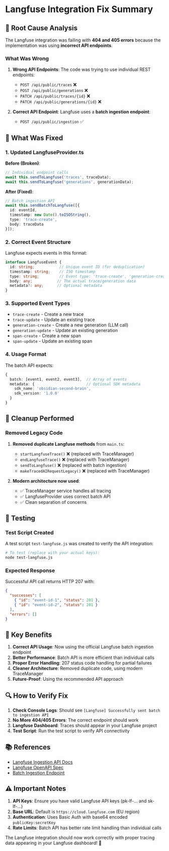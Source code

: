 # Langfuse Integration Fix Summary

## 🚨 Root Cause Analysis

The Langfuse integration was failing with **404 and 405 errors** because the implementation was using **incorrect API endpoints**. 

### What Was Wrong

1. **Wrong API Endpoints**: The code was trying to use individual REST endpoints:
   - `POST /api/public/traces` ❌
   - `POST /api/public/generations` ❌  
   - `PATCH /api/public/traces/{id}` ❌
   - `PATCH /api/public/generations/{id}` ❌

2. **Correct API Endpoint**: Langfuse uses a **batch ingestion endpoint**:
   - `POST /api/public/ingestion` ✅

## 🔧 What Was Fixed

### 1. Updated LangfuseProvider.ts

**Before (Broken)**:
```typescript
// Individual endpoint calls
await this.sendToLangfuse('traces', traceData);
await this.sendToLangfuse('generations', generationData);
```

**After (Fixed)**:
```typescript
// Batch ingestion API
await this.sendBatchToLangfuse([{
  id: eventId,
  timestamp: new Date().toISOString(),
  type: 'trace-create',
  body: traceData
}]);
```

### 2. Correct Event Structure

Langfuse expects events in this format:
```typescript
interface LangfuseEvent {
  id: string;           // Unique event ID (for deduplication)
  timestamp: string;    // ISO timestamp
  type: string;         // Event type: 'trace-create', 'generation-create', etc.
  body: any;           // The actual trace/generation data
  metadata?: any;      // Optional metadata
}
```

### 3. Supported Event Types

- `trace-create` - Create a new trace
- `trace-update` - Update an existing trace  
- `generation-create` - Create a new generation (LLM call)
- `generation-update` - Update an existing generation
- `span-create` - Create a new span
- `span-update` - Update an existing span

### 4. Usage Format

The batch API expects:
```typescript
{
  batch: [event1, event2, event3],  // Array of events
  metadata: {                       // Optional SDK metadata
    sdk_name: 'obsidian-second-brain',
    sdk_version: '1.0.0'
  }
}
```

## 🧹 Cleanup Performed

### Removed Legacy Code

1. **Removed duplicate Langfuse methods** from `main.ts`:
   - `startLangfuseTrace()` ❌ (replaced with TraceManager)
   - `endLangfuseTrace()` ❌ (replaced with TraceManager)  
   - `sendToLangfuse()` ❌ (replaced with batch ingestion)
   - `makeTracedAIRequestLegacy()` ❌ (replaced with TraceManager)

2. **Modern architecture now used**:
   - ✅ TraceManager service handles all tracing
   - ✅ LangfuseProvider uses correct batch API
   - ✅ Clean separation of concerns

## 🧪 Testing

### Test Script Created

A test script `test-langfuse.js` was created to verify the API integration:

```bash
# To test (replace with your actual keys):
node test-langfuse.js
```

### Expected Response

Successful API call returns HTTP 207 with:
```json
{
  "successes": [
    { "id": "event-id-1", "status": 201 },
    { "id": "event-id-2", "status": 201 }
  ],
  "errors": []
}
```

## 🎯 Key Benefits

1. **Correct API Usage**: Now using the official Langfuse batch ingestion endpoint
2. **Better Performance**: Batch API is more efficient than individual calls
3. **Proper Error Handling**: 207 status code handling for partial failures
4. **Cleaner Architecture**: Removed duplicate code, using modern TraceManager
5. **Future-Proof**: Using the recommended API approach

## 🔍 How to Verify Fix

1. **Check Console Logs**: Should see `[Langfuse] Successfully sent batch to ingestion API`
2. **No More 404/405 Errors**: The correct endpoint should work
3. **Langfuse Dashboard**: Traces should appear in your Langfuse project
4. **Test Script**: Run the test script to verify API connectivity

## 📚 References

- [Langfuse Ingestion API Docs](https://langfuse.com/docs/api)
- [Langfuse OpenAPI Spec](https://api.reference.langfuse.com)
- [Batch Ingestion Endpoint](https://api.reference.langfuse.com/#tag/ingestion/post/api/public/ingestion)

## ⚠️ Important Notes

1. **API Keys**: Ensure you have valid Langfuse API keys (pk-lf-... and sk-lf-...)
2. **Base URL**: Default is `https://cloud.langfuse.com` (EU region)
3. **Authentication**: Uses Basic Auth with base64 encoded `publicKey:secretKey`
4. **Rate Limits**: Batch API has better rate limit handling than individual calls

The Langfuse integration should now work correctly with proper tracing data appearing in your Langfuse dashboard! 🎉